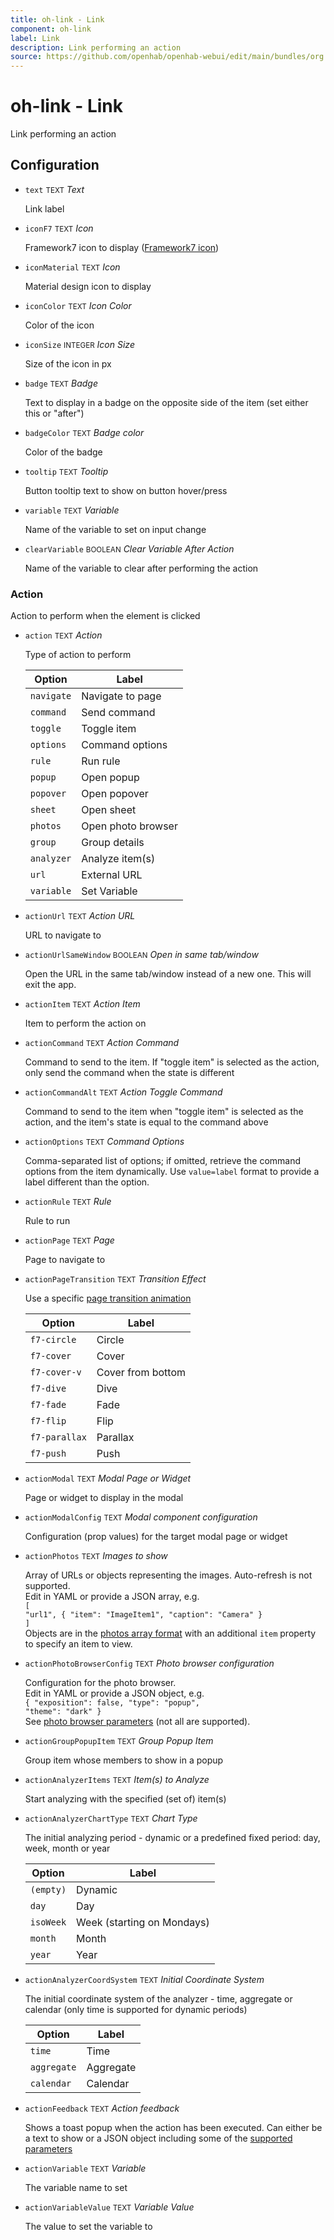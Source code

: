 ```yaml
---
title: oh-link - Link
component: oh-link
label: Link
description: Link performing an action
source: https://github.com/openhab/openhab-webui/edit/main/bundles/org.openhab.ui/doc/components/oh-link.md
---
```


# oh-link - Link

<!-- GENERATED componentDescription -->
Link performing an action
<!-- GENERATED /componentDescription -->

## Configuration

<!-- GENERATED props -->

- `text` <small>TEXT</small> _Text_

  Link label

- `iconF7` <small>TEXT</small> _Icon_

  Framework7 icon to display (<a class="external text-color-blue" target="_blank" href="https://framework7.io/icons/">Framework7 icon</a>)

- `iconMaterial` <small>TEXT</small> _Icon_

  Material design icon to display

- `iconColor` <small>TEXT</small> _Icon Color_

  Color of the icon

- `iconSize` <small>INTEGER</small> _Icon Size_

  Size of the icon in px

- `badge` <small>TEXT</small> _Badge_

  Text to display in a badge on the opposite side of the item (set either this or "after")

- `badgeColor` <small>TEXT</small> _Badge color_

  Color of the badge

- `tooltip` <small>TEXT</small> _Tooltip_

  Button tooltip text to show on button hover/press

- `variable` <small>TEXT</small> _Variable_

  Name of the variable to set on input change

- `clearVariable` <small>BOOLEAN</small> _Clear Variable After Action_

  Name of the variable to clear after performing the action

### Action

Action to perform when the element is clicked


- `action` <small>TEXT</small> _Action_

  Type of action to perform

  | Option | Label |
  |--------|-------|
  | `navigate` | Navigate to page |
  | `command` | Send command |
  | `toggle` | Toggle item |
  | `options` | Command options |
  | `rule` | Run rule |
  | `popup` | Open popup |
  | `popover` | Open popover |
  | `sheet` | Open sheet |
  | `photos` | Open photo browser |
  | `group` | Group details |
  | `analyzer` | Analyze item(s) |
  | `url` | External URL |
  | `variable` | Set Variable |


- `actionUrl` <small>TEXT</small> _Action URL_

  URL to navigate to

- `actionUrlSameWindow` <small>BOOLEAN</small> _Open in same tab/window_

  Open the URL in the same tab/window instead of a new one. This will exit the app.

- `actionItem` <small>TEXT</small> _Action Item_

  Item to perform the action on

- `actionCommand` <small>TEXT</small> _Action Command_

  Command to send to the item. If "toggle item" is selected as the action, only send the command when the state is different

- `actionCommandAlt` <small>TEXT</small> _Action Toggle Command_

  Command to send to the item when "toggle item" is selected as the action, and the item's state is equal to the command above

- `actionOptions` <small>TEXT</small> _Command Options_

  Comma-separated list of options; if omitted, retrieve the command options from the item dynamically. Use <code>value=label</code> format to provide a label different than the option.

- `actionRule` <small>TEXT</small> _Rule_

  Rule to run

- `actionPage` <small>TEXT</small> _Page_

  Page to navigate to

- `actionPageTransition` <small>TEXT</small> _Transition Effect_

  Use a specific <a class="external text-color-blue" target="_blank" href="https://framework7.io/docs/view.html#custom-page-transitions">page transition animation</a>

  | Option | Label |
  |--------|-------|
  | `f7-circle` | Circle |
  | `f7-cover` | Cover |
  | `f7-cover-v` | Cover from bottom |
  | `f7-dive` | Dive |
  | `f7-fade` | Fade |
  | `f7-flip` | Flip |
  | `f7-parallax` | Parallax |
  | `f7-push` | Push |


- `actionModal` <small>TEXT</small> _Modal Page or Widget_

  Page or widget to display in the modal

- `actionModalConfig` <small>TEXT</small> _Modal component configuration_

  Configuration (prop values) for the target modal page or widget

- `actionPhotos` <small>TEXT</small> _Images to show_

  Array of URLs or objects representing the images. Auto-refresh is not supported.<br />Edit in YAML or provide a JSON array, e.g.<br /><code>[ "url1", { "item": "ImageItem1", "caption": "Camera" } ]</code><br />Objects are in the <a class="external text-color-blue" target="_blank" href="https://framework7.io/docs/photo-browser.html#photos-array">photos array format</a> with an additional <code>item</code> property to specify an item to view.

- `actionPhotoBrowserConfig` <small>TEXT</small> _Photo browser configuration_

  Configuration for the photo browser.<br />Edit in YAML or provide a JSON object, e.g.<br /><code>{ "exposition": false, "type": "popup", "theme": "dark" }</code><br /> See <a class="external text-color-blue" target="_blank" href="https://framework7.io/docs/photo-browser.html#photo-browser-parameters">photo browser parameters</a> (not all are supported).

- `actionGroupPopupItem` <small>TEXT</small> _Group Popup Item_

  Group item whose members to show in a popup

- `actionAnalyzerItems` <small>TEXT</small> _Item(s) to Analyze_

  Start analyzing with the specified (set of) item(s)

- `actionAnalyzerChartType` <small>TEXT</small> _Chart Type_

  The initial analyzing period - dynamic or a predefined fixed period: day, week, month or year

  | Option | Label |
  |--------|-------|
  | `(empty)` | Dynamic |
  | `day` | Day |
  | `isoWeek` | Week (starting on Mondays) |
  | `month` | Month |
  | `year` | Year |


- `actionAnalyzerCoordSystem` <small>TEXT</small> _Initial Coordinate System_

  The initial coordinate system of the analyzer - time, aggregate or calendar (only time is supported for dynamic periods)

  | Option | Label |
  |--------|-------|
  | `time` | Time |
  | `aggregate` | Aggregate |
  | `calendar` | Calendar |


- `actionFeedback` <small>TEXT</small> _Action feedback_

  Shows a toast popup when the action has been executed. Can either be a text to show or a JSON object including some of the <a class="external text-color-blue" target="_blank" href="https://framework7.io/docs/toast.html#toast-parameters">supported parameters</a>

- `actionVariable` <small>TEXT</small> _Variable_

  The variable name to set

- `actionVariableValue` <small>TEXT</small> _Variable Value_

  The value to set the variable to

<!-- GENERATED /props -->
